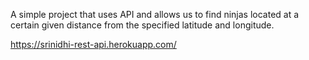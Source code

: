 A simple project that uses API and allows us to find ninjas located at a certain given distance from the specified latitude and longitude.


https://srinidhi-rest-api.herokuapp.com/
